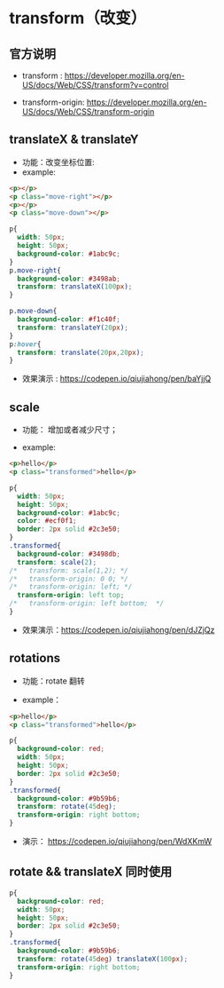 # transform（改变）

## 官方说明

* transform : https://developer.mozilla.org/en-US/docs/Web/CSS/transform?v=control

* transform-origin: https://developer.mozilla.org/en-US/docs/Web/CSS/transform-origin




## translateX & translateY 

* 功能：改变坐标位置:  
* example:


```html
<p></p>
<p class="move-right"></p>
<p></p>
<p class="move-down"></p>
```

```css
p{
  width: 50px;
  height: 50px;
  background-color: #1abc9c;
}
p.move-right{
  background-color: #3498ab;
  transform: translateX(100px);
}

p.move-down{
  background-color: #f1c40f;
  transform: translateY(20px);  
}
p:hover{
  transform: translate(20px,20px);
}
```

* 效果演示 : https://codepen.io/qiujiahong/pen/baYjjQ

## scale

* 功能： 增加或者减少尺寸；

* example: 

```html
<p>hello</p>
<p class="transformed">hello</p>
```

```css
p{
  width: 50px;
  height: 50px;
  background-color: #1abc9c;
  color: #ecf0f1;
  border: 2px solid #2c3e50;
}
.transformed{
  background-color: #3498db;
  transform: scale(2);
/*   transform: scale(1,2); */
/*   transform-origin: 0 0; */
/*   transform-origin: left; */
  transform-origin: left top; 
/*   transform-origin: left bottom;  */
}
```

* 效果演示：https://codepen.io/qiujiahong/pen/dJZjQz



## rotations

* 功能：rotate 翻转

* example：

```html
<p>hello</p>
<p class="transformed">hello</p>
```

```css
p{
  background-color: red;
  width: 50px;
  height: 50px;
  border: 2px solid #2c3e50;
}
.transformed{
  background-color: #9b59b6;
  transform: rotate(45deg);
  transform-origin: right bottom;
}
```


* 演示： https://codepen.io/qiujiahong/pen/WdXKmW

## rotate && translateX 同时使用

```css
p{
  background-color: red;
  width: 50px;
  height: 50px;
  border: 2px solid #2c3e50;
}
.transformed{
  background-color: #9b59b6;
  transform: rotate(45deg) translateX(100px);
  transform-origin: right bottom;
}
```